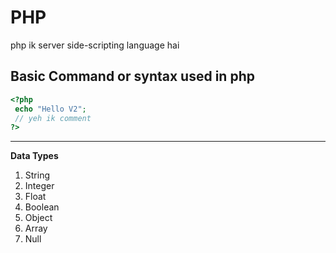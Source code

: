 # PHP

php ik server side-scripting language hai

**Basic Command or syntax used in php**
-------------------
```php
<?php
 echo "Hello V2";
 // yeh ik comment
?>
```
-------------------

**Data Types**
   1. String
   2. Integer
   3. Float
   4. Boolean
   5. Object
   6. Array
   7. Null 